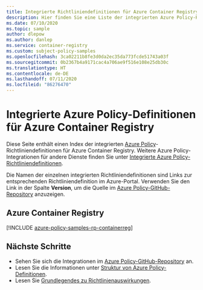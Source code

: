 ```yaml
---
title: Integrierte Richtliniendefinitionen für Azure Container Registry
description: Hier finden Sie eine Liste der integrierten Azure Policy-Richtliniendefinitionen für Azure Container Registry. Diese integrierten Richtliniendefinitionen bieten allgemeine Ansätze für die Verwaltung von Azure-Ressourcen.
ms.date: 07/10/2020
ms.topic: sample
author: dlepow
ms.author: danlep
ms.service: container-registry
ms.custom: subject-policy-samples
ms.openlocfilehash: 3ca02211b8fe3d0da2ec35da773fcde51743a03f
ms.sourcegitcommit: 0b2367b4a9171cac4a706ae9f516e108e25db30c
ms.translationtype: HT
ms.contentlocale: de-DE
ms.lasthandoff: 07/11/2020
ms.locfileid: "86276470"
---
```

# <a name="azure-policy-built-in-definitions-for-azure-container-registry"></a>Integrierte Azure Policy-Definitionen für Azure Container Registry

Diese Seite enthält einen Index der integrierten [Azure Policy](../governance/policy/overview.md)-Richtliniendefinitionen für Azure Container Registry. Weitere Azure Policy-Integrationen für andere Dienste finden Sie unter [Integrierte Azure Policy-Richtliniendefinitionen](../governance/policy/samples/built-in-policies.md).

Die Namen der einzelnen integrierten Richtliniendefinitionen sind Links zur entsprechenden Richtliniendefinition im Azure-Portal. Verwenden Sie den Link in der Spalte **Version**, um die Quelle im [Azure Policy-GitHub-Repository](https://github.com/Azure/azure-policy) anzuzeigen.

## <a name="azure-container-registry"></a>Azure Container Registry

[!INCLUDE [azure-policy-samples-rp-containerreg](../../includes/policy/samples/byrp/microsoft.containerregistry.md)]

## <a name="next-steps"></a>Nächste Schritte

- Sehen Sie sich die Integrationen im [Azure Policy-GitHub-Repository](https://github.com/Azure/azure-policy) an.
- Lesen Sie die Informationen unter [Struktur von Azure Policy-Definitionen](../governance/policy/concepts/definition-structure.md).
- Lesen Sie [Grundlegendes zu Richtlinienauswirkungen](../governance/policy/concepts/effects.md).
